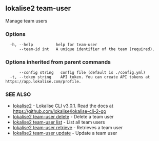 ## lokalise2 team-user

Manage team users

### Options

```
  -h, --help          help for team-user
      --team-id int   A unique identifier of the team (required).
```

### Options inherited from parent commands

```
      --config string   config file (default is ./config.yml)
  -t, --token string    API token. You can create API tokens at https://app.lokalise.com/profile.
```

### SEE ALSO

* [lokalise2](lokalise2.md)	 - Lokalise CLI v3.0.1. Read the docs at https://github.com/lokalise/lokalise-cli-2-go
* [lokalise2 team-user delete](lokalise2_team-user_delete.md)	 - Delete a team user
* [lokalise2 team-user list](lokalise2_team-user_list.md)	 - List all team users
* [lokalise2 team-user retrieve](lokalise2_team-user_retrieve.md)	 - Retrieves a team user
* [lokalise2 team-user update](lokalise2_team-user_update.md)	 - Update a team user

